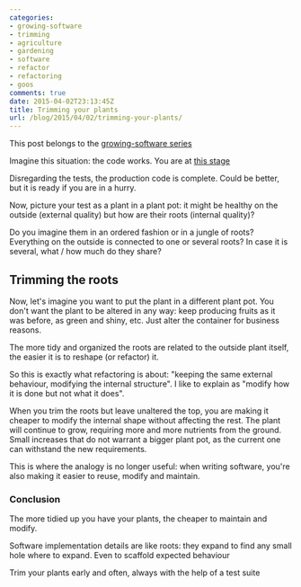 ```yaml
---
categories:
- growing-software
- trimming
- agriculture
- gardening
- software
- refactor
- refactoring
- goos
comments: true
date: 2015-04-02T23:13:45Z
title: Trimming your plants
url: /blog/2015/04/02/trimming-your-plants/
---
```


This post belongs to the [growing-software series](/{{site.category_dir}}/growing-software)

Imagine this situation: the code works. You are at [this stage][initial-phase]

Disregarding the tests, the production code is complete. Could be better, but it is ready if you are in a hurry.

Now, picture your test as a plant in a plant pot: it might be healthy on the outside (external quality) but how are their roots (internal quality)?

Do you imagine them in an ordered fashion or in a jungle of roots? Everything on the outside is connected to one or several roots? In case it is several, what / how much do they share?

## Trimming the roots

Now, let's imagine you want to put the plant in a different plant pot. You don't want the plant to be altered in any way: keep producing fruits as it was before, as green and shiny, etc. Just alter the container for business reasons.

The more tidy and organized the roots are related to the outside plant itself, the easier it is to reshape (or refactor) it.

So this is exactly what refactoring is about: "keeping the same external behaviour, modifying the internal structure". I like to explain as "modify how it is done but not what it does".

When you trim the roots but leave unaltered the top, you are making it cheaper to modify the internal shape without affecting the rest. The plant will continue to grow, requiring more and more nutrients from the ground. Small increases that do not warrant a bigger plant pot, as the current one can withstand the new requirements.

This is where the analogy is no longer useful: when writing software, you're also making it easier to reuse, modify and maintain.

### Conclusion

The more tidied up you have your plants, the cheaper to maintain and modify.

Software implementation details are like roots: they expand to find any small hole where to expand. Even to scaffold expected behaviour

Trim your plants early and often, always with the help of a test suite

[initial-phase]: https://github.com/alvarogarcia7/refactoring_a-first-example/commit/1ff7df4d45ee1ac5bc483b90da7ed1b68f27aef9
